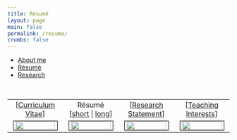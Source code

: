 ```yaml
---
title: Résumé
layout: page
main: false
permalink: /resume/
crumbs: false
---
```


<ul class="nav nav-tabs" role="tablist">
	<li role="presentation"><a href="/about/">About me</a></li>
	<li role="presentation" class="active"><a href="/resume/">Résumé</a></li>
	<li role="presentation"><a href="/research/">Research</a></li>
</ul>

<br />

<table style="border:0;width:100%;">
<tr>
<td style="width:25%;border:0;text-align:center;vertical-align:middle;">[<a href="https://www.dropbox.com/s/3f2tk50o3jczpm0/cv.pdf">Curriculum Vitae</a>]</td>
<td style="width:25%;border:0;text-align:center;vertical-align:middle;">Résumé [<a href="https://www.dropbox.com/s/f74tocrgnbmmecu/resume.pdf">short</a> | <a href="https://www.dropbox.com/s/kwzrvb8yl8cbnr2/resumelong.pdf">long</a>]</td>
<td style="width:25%;border:0;text-align:center;vertical-align:middle;">[<a href="https://www.dropbox.com/s/qqdqsvcgsubt108/researchStatement.pdf">Research Statement</a>]</td>
<td style="width:25%;border:0;text-align:center;vertical-align:middle;">[<a href="https://www.dropbox.com/s/s8s09v7mfqhop3y/interests.pdf">Teaching Interests</a>]</td>
</tr>
<tr>
<td style="width:25%;border:0;text-align:center;vertical-align:middle;">
<a href="https://www.dropbox.com/s/3f2tk50o3jczpm0/cv.pdf"><img src="http://farm6.static.flickr.com/5260/5449376333_b26f51a3e2_d.jpg" width="90%" style="border:1px solid black;"></a>
</td>
<td style="width:25%;border:0;text-align:center;vertical-align:middle;">
<img src="http://farm6.static.flickr.com/5259/5449986444_4220d81a27_d.jpg" width="90%" style="border:1px solid black;">
</td>
<td style="width:25%;border:0;text-align:center;vertical-align:middle;"><a href="https://www.dropbox.com/s/qqdqsvcgsubt108/researchStatement.pdf"><img src="http://farm5.static.flickr.com/4082/5449407883_71fb8a80dc_d.jpg" width="90%" style="border:1px solid black;"></a></td>
<td style="width:25%;border:0;text-align:center;vertical-align:middle;"><a href="https://www.dropbox.com/s/s8s09v7mfqhop3y/interests.pdf"><img src="http://farm8.staticflickr.com/7218/7253655898_b132daf627_b_d.jpg" width="90%" style="border:1px solid black;"></a></td>
</tr>
</table>
